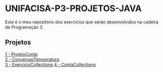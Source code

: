 # UNIFACISA-P3-PROJETOS-JAVA

Este é o meu repositório dos exercícios que serão desenvolvidos na cadeira de Programação 3.

## Projetos
[1 - ProjetoConta](doc/Exercicio1.md)  
[2 - ConversaoTemperatura](doc/Exercicio2.md)  
[3 - ExercicioCollections](doc/Exercicio3.md)
[4 - ContaCollections](doc/Exercicio4.md)
